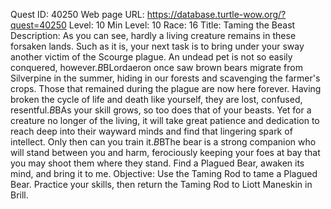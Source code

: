Quest ID: 40250
Web page URL: https://database.turtle-wow.org/?quest=40250
Level: 10
Min Level: 10
Race: 16
Title: Taming the Beast
Description: As you can see, hardly a living creature remains in these forsaken lands. Such as it is, your next task is to bring under your sway another victim of the Scourge plague. An undead pet is not so easily conquered, however.$B$BLordaeron once saw brown bears migrate from Silverpine in the summer, hiding in our forests and scavenging the farmer's crops. Those that remained during the plague are now here forever. Having broken the cycle of life and death like yourself, they are lost, confused, resentful.$B$BAs your skill grows, so too does that of your beasts. Yet for a creature no longer of the living, it will take great patience and dedication to reach deep into their wayward minds and find that lingering spark of intellect. Only then can you train it.$B$BThe bear is a strong companion who will stand between you and harm, ferociously keeping your foes at bay that you may shoot them where they stand. Find a Plagued Bear, awaken its mind, and bring it to me.
Objective: Use the Taming Rod to tame a Plagued Bear. Practice your skills, then return the Taming Rod to Liott Maneskin in Brill.

